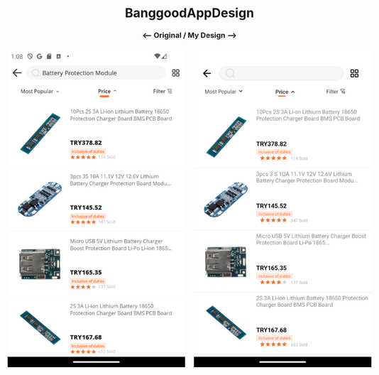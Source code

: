 <h1 align = center />
  BanggoodAppDesign
</h1>

<h3 align = center />
  <-- Original / My Design -->
</h3>

<div style="display: flex; justify-content: center;">
  <img src="https://github.com/muratalarcin/BanggoodAppDesign/blob/master/Screenshot_1700312903.png" width="400" height="auto" style="margin: 10px;">
  <img src="https://github.com/muratalarcin/BanggoodAppDesign/blob/master/Screenshot_1700313518.png" width="400" height="auto" style="margin: 10px;">
</div>
